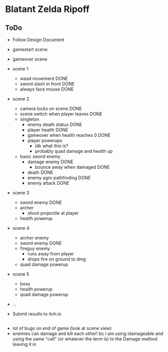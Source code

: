 # Blatant Zelda Ripoff

## ToDo
- Follow Design Document
- gamestart scene
- gameover scene
- scene 1
  - wasd movement                       DONE
  - sword slash in front                DONE
  - always face mouse                   DONE
- scene 2
  - camera locks on scene               DONE
  - scene switch when player leaves     DONE
  - singleton
    - enemy death status                DONE
    - player health                     DONE
    - gameover when health reaches 0    DONE
    - player powerups
      - idk what this is?
      - probably quad damage and health up
  - basic sword enemy
    - damage enemy                      DONE
      - bounce away when damaged        DONE
    - death                             DONE
    - enemy agro pathfinding            DONE
    - enemy attack                      DONE
- scene 3
  - sword enemy                         DONE
  - archer
    - shoot projectile at player
  - health powerup
- scene 4
  - archer enemy
  - sword enemy                         DONE
  - fireguy enemy
    - runs away from player
    - drops fire on ground to dmg
  - quad damage powerup
- scene 5
  - boss
  - health powerup
  - quad damage powerup

- ...
- Submit results to itch.io

##
- lot of bugs on end of game (look at scene view)
- enemies can damage and kill each other!
    bc i am using idamageable and using the same "call" (or whatever the term is) to the Damage method
    leaving it in
